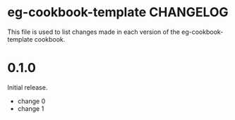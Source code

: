 # eg-cookbook-template CHANGELOG

This file is used to list changes made in each version of the eg-cookbook-template cookbook.

# 0.1.0

Initial release.

- change 0
- change 1

